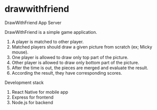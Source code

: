 # drawwithfriend
DrawWithFriend App Server

DrawWithFriend is a simple game application.
1) A player is matched to other player.
2) Matched players should draw a given picture from scratch (ex; Micky mouse).
3) One player is allowed to draw only top part of the picture.
4) Other player is allowed to draw only bottom part of the picture.
5) After the time is out, the pieces are merged and evaluate the result.
6) According the result, they have corresponding scores.

Development stack
1) React Native for mobile app
2) Express for frontend
3) Node.js for backend
